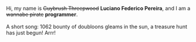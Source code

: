 Hi, my name is ~~Guybrush Threepwood~~ **Luciano Federico Pereira**, and I am a ~~wannabe pirate~~ **programmer**.<br><br>A short song: 1062 bounty of doubloons gleams in the sun, a treasure hunt has just begun! Arrr!
